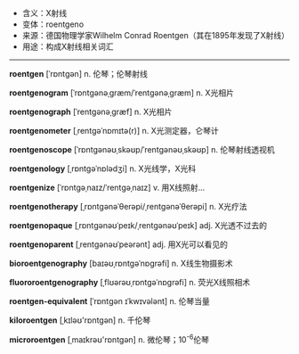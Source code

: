- <span class="definition">含义：X射线</span>
- <span class="definition">变体：roentgeno</span>
- <span class="definition">来源：德国物理学家Wilhelm Conrad Roentgen（其在1895年发现了X射线）</span>
- <span class="definition">用途：构成X射线相关词汇</span>

---

<span class="vocabulary">**roentgen**</span> [ˈrɒntɡən] n. 伦琴；伦琴射线

<span class="vocabulary">**roentgenogram**</span> [ˈrɒntɡənəˌɡræm/ˈrentɡənəˌɡræm] n. X光相片

<span class="vocabulary">**roentgenograph**</span> [ˈrentɡənəˌɡræf] n. X光相片

<span class="vocabulary">**roentgenometer**</span> [ˌrentɡəˈnɒmɪtə(r)] n. X光测定器，仑琴计

<span class="vocabulary">**roentgenoscope**</span> [ˈrɒntɡənəʊˌskəʊp/ˈrentɡənəʊˌskəʊp] n. 伦琴射线透视机

<span class="vocabulary">**roentgenology**</span> [ˌrɒntɡəˈnɒlədʒi] n. X光线学，X光科 

<span class="vocabulary">**roentgenize**</span> [ˈrɒntɡəˌnaɪz/ˈrentɡəˌnaɪz] v. 用X线照射…

<span class="vocabulary">**roentgenotherapy**</span> [ˌrɒntɡənəˈθerəpi/ˌrentɡənəˈθerəpi] n. X光疗法

<span class="vocabulary">**roentgenopaque**</span> [ˌrɒntɡənəʊˈpeɪk/ˌrentɡənəʊˈpeɪk] adj. X光透不过去的

<span class="vocabulary">**roentgenoparent**</span> [ˌrentɡənəʊˈpeərənt] adj. 用X光可以看见的

<span class="vocabulary">**bioroentgenography**</span> [baɪəʊˌrɒntgәˈnɒgrəfi] n. X线生物摄影术

<span class="vocabulary">**fluororoentgenography**</span> [ˌflʊərəʊˌrɒntgəˈnɒgrəfi] n. 荧光X线照相术

<span class="vocabulary">**roentgen-equivalent**</span> [ˈrɒntɡən ɪˈkwɪvələnt] n. 伦琴当量

<span class="vocabulary">**kiloroentgen**</span> [ˌkɪləʊ'rɒntgәn] n. 千伦琴

<span class="vocabulary">**microroentgen**</span> [ˌmaɪkrəʊ'rɒntgәn] n. 微伦琴；10<sup>-6</sup>伦琴


